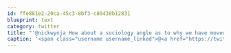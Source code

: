 ```yaml
---
id: ffe881e2-20ca-45c3-8bf3-c80430b12831
blueprint: text
category: twitter
title: "'@nickwynja How about a sociology angle as to why we have moved to sitting vs standing?"
caption: '<span class="username username_linked">@<a href="https://twitter.com/nickwynja" title="Nick Wynja">nickwynja</a></span> How about a sociology angle as to why we have moved to sitting vs standing?'
---
```

